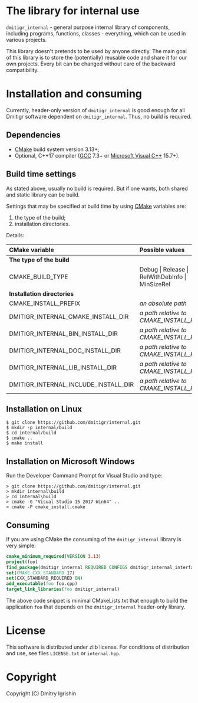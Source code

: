 The library for internal use
============================

`dmitigr_internal` - general purpose internal library of components, including
programs, functions, classes - everything, which can be used in various projects.

This library doesn't pretends to be used by anyone directly. The main goal of
this library is to store the (potentially) reusable code and share it for our
own projects. Every bit can be changed without care of the backward compatibility.

Installation and consuming
==========================

Currently, header-only version of `dmitigr_internal` is good enough for all
Dmitigr software dependent on `dmitigr_internal`. Thus, no build is required.

Dependencies
------------

- [CMake] build system version 3.13+;
- Optional, C++17 compiler ([GCC] 7.3+ or [Microsoft Visual C++][Visual_Studio] 15.7+).

Build time settings
-------------------

As stated above, usually no build is required. But if one wants, both shared and
static library can be build.

Settings that may be specified at build time by using [CMake] variables are:
  1. the type of the build;
  2. installation directories.

Details:

|CMake variable|Possible values|Default on Unix|Default on Windows|
|:-------------|:--------------|:--------------|:-----------------|
|**The type of the build**||||
|CMAKE_BUILD_TYPE|Debug \| Release \| RelWithDebInfo \| MinSizeRel|Debug|Debug|
|**Installation directories**||||
|CMAKE_INSTALL_PREFIX|*an absolute path*|"/usr/local"|"%ProgramFiles%\dmitigr_internal"|
|DMITIGR_INTERNAL_CMAKE_INSTALL_DIR|*a path relative to CMAKE_INSTALL_PREFIX*|"share/dmitigr_internal/cmake"|"cmake"|
|DMITIGR_INTERNAL_BIN_INSTALL_DIR|*a path relative to CMAKE_INSTALL_PREFIX*|"bin"|"bin"|
|DMITIGR_INTERNAL_DOC_INSTALL_DIR|*a path relative to CMAKE_INSTALL_PREFIX*|"share/dmitigr_internal/doc"|"doc"|
|DMITIGR_INTERNAL_LIB_INSTALL_DIR|*a path relative to CMAKE_INSTALL_PREFIX*|"lib"|"lib"|
|DMITIGR_INTERNAL_INCLUDE_INSTALL_DIR|*a path relative to CMAKE_INSTALL_PREFIX*|"include"|"include"|

Installation on Linux
---------------------

    $ git clone https://github.com/dmitigr/internal.git
    $ mkdir -p internal/build
    $ cd internal/build
    $ cmake ..
    $ make install

Installation on Microsoft Windows
---------------------------------

Run the Developer Command Prompt for Visual Studio and type:

    > git clone https://github.com/dmitigr/internal.git
    > mkdir internal\build
    > cd internal\build
    > cmake -G "Visual Studio 15 2017 Win64" ..
    > cmake -P cmake_install.cmake

Consuming
---------

If you are using CMake the consuming of the `dmitigr_internal` library is very simple:

```cmake
cmake_minimum_required(VERSION 3.13)
project(foo)
find_package(dmitigr_internal REQUIRED CONFIGS dmitigr_internal_interface-config.cmake)
set(CMAKE_CXX_STANDARD 17)
set(CXX_STANDARD_REQUIRED ON)
add_executable(foo foo.cpp)
target_link_libraries(foo dmitigr_internal)
```

The above code snippet is minimal CMakeLists.txt that enough to build the
application `foo` that depends on the `dmitigr_internal` header-only library.

License
=======

This software is distributed under zlib license. For conditions of distribution
and use, see files `LICENSE.txt` or `internal.hpp`.

Copyright
=========

Copyright (C) Dmitry Igrishin

[CMake]: https://cmake.org/
[GCC]: https://gcc.gnu.org/
[Visual_Studio]: https://www.visualstudio.com/
